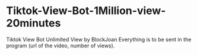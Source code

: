 # Tiktok-View-Bot-1Million-view-20minutes
Tiktok View Bot
Unlimited View by BlockJoan
Everything is to be sent in the program (url of the video, number of views).
